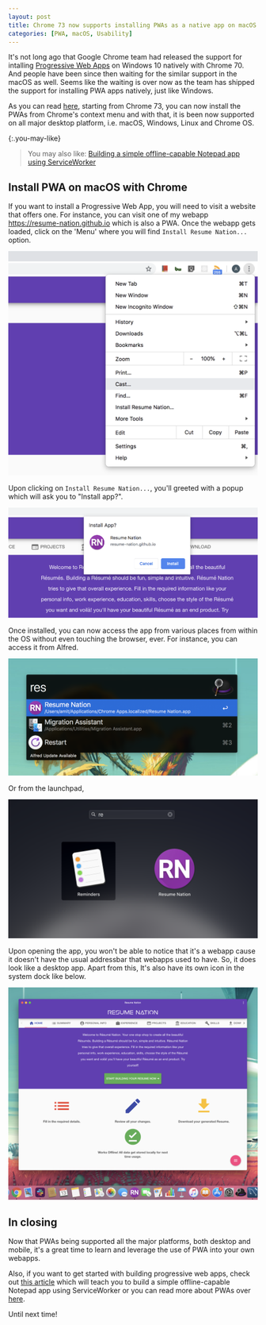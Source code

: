 ```yaml
---
layout: post
title: Chrome 73 now supports installing PWAs as a native app on macOS
categories: [PWA, macOS, Usability]
---
```


It's not long ago that Google Chrome team had released the support for intalling [Progressive Web Apps](https://en.wikipedia.org/wiki/Progressive_web_applications) on Windows 10 natively with Chrome 70. And people have been since then waiting for the similar support in the macOS as well. Seems like the waiting is over now as the team has shipped the support for installing PWA apps natively, just like Windows.

As you can read [here](https://developers.google.com/web/updates/2019/03/nic73), starting from Chrome 73, you can now install the PWAs from Chrome's context menu and with that, it is been now supported on all major desktop platform, i.e. macOS, Windows, Linux and Chrome OS.

{:.you-may-like}
> You may also like: [Building a simple offline-capable Notepad app using ServiceWorker](/Building-Simple-Offline-Notepad-Using-Service-Worker/)

## Install PWA on macOS with Chrome

If you want to install a Progressive Web App, you will need to visit a website that offers one. For instance, you can visit one of my webapp https://resume-nation.github.io which is also a PWA. Once the webapp gets loaded, click on the 'Menu' where you will find `Install Resume Nation...` option.

![](/images/context_menu.png)

Upon clicking on `Install Resume Nation...`, you'll greeted with a popup which will ask you to "Install app?".

![](/images/install_popup.png)

Once installed, you can now access the app from various places from within the OS without even touching the browser, ever. For instance, you can access it from Alfred.

![](/images/alfred_pwa.png)

Or from the launchpad,

![](/images/launchpad_pwa.png)

Upon opening the app, you won't be able to notice that it's a webapp cause it doesn't have the usual addressbar that webapps used to have. So, it does look like a desktop app. Apart from this, It's also have its own icon in the system dock like below.

![](/images/dock_pwa.png)

## In closing

Now that PWAs being supported all the major platforms, both desktop and mobile, it's a great time to learn and leverage the use of PWA into your own webapps.

Also, if you want to get started with building progressive web apps, check out [this article](Building-Simple-Offline-Notepad-Using-Service-Worker/) which will teach you to build a simple offline-capable Notepad app using ServiceWorker or you can read more about PWAs over [here](https://developers.google.com/web/progressive-web-apps/).

Until next time!
